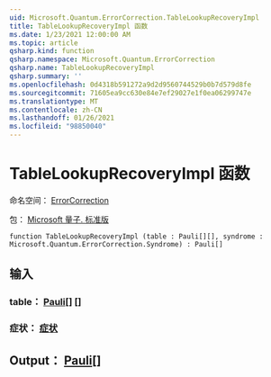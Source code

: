 ```yaml
---
uid: Microsoft.Quantum.ErrorCorrection.TableLookupRecoveryImpl
title: TableLookupRecoveryImpl 函数
ms.date: 1/23/2021 12:00:00 AM
ms.topic: article
qsharp.kind: function
qsharp.namespace: Microsoft.Quantum.ErrorCorrection
qsharp.name: TableLookupRecoveryImpl
qsharp.summary: ''
ms.openlocfilehash: 0d4318b591272a9d2d9560744529b0b7d579d8fe
ms.sourcegitcommit: 71605ea9cc630e84e7ef29027e1f0ea06299747e
ms.translationtype: MT
ms.contentlocale: zh-CN
ms.lasthandoff: 01/26/2021
ms.locfileid: "98850040"
---
```

# <a name="tablelookuprecoveryimpl-function"></a>TableLookupRecoveryImpl 函数

命名空间： [ErrorCorrection](xref:Microsoft.Quantum.ErrorCorrection)

包： [Microsoft 量子. 标准版](https://nuget.org/packages/Microsoft.Quantum.Standard)




```qsharp
function TableLookupRecoveryImpl (table : Pauli[][], syndrome : Microsoft.Quantum.ErrorCorrection.Syndrome) : Pauli[]
```


## <a name="input"></a>输入

### <a name="table--pauli"></a>table： [Pauli](xref:microsoft.quantum.lang-ref.pauli)[] []




### <a name="syndrome--syndrome"></a>症状： [症状](xref:Microsoft.Quantum.ErrorCorrection.Syndrome)





## <a name="output--pauli"></a>Output： [Pauli](xref:microsoft.quantum.lang-ref.pauli)[]

